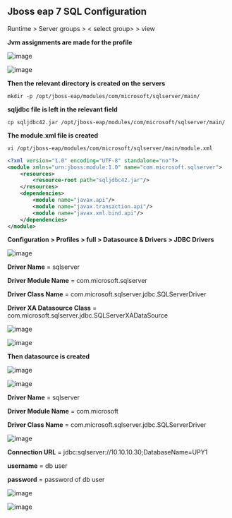 ## Jboss eap 7 SQL Configuration

Runtime > Server groups > < select group> > view

**Jvm assignments are made for the profile**

![image](https://user-images.githubusercontent.com/3519706/81072477-dda28e00-8eee-11ea-9115-59b881dff977.png)

![image](https://user-images.githubusercontent.com/3519706/81072517-e98e5000-8eee-11ea-8564-d31fb4dfbead.png)

**Then the relevant directory is created on the servers**
```
mkdir -p /opt/jboss-eap/modules/com/microsoft/sqlserver/main/
```
**sqljdbc file is left in the relevant field**
```
cp sqljdbc42.jar /opt/jboss-eap/modules/com/microsoft/sqlserver/main/
```
**The module.xml file is created**
```
vi /opt/jboss-eap/modules/com/microsoft/sqlserver/main/module.xml
```
```xml
<?xml version="1.0" encoding="UTF-8" standalone="no"?>
<module xmlns="urn:jboss:module:1.0" name="com.microsoft.sqlserver">
    <resources>
        <resource-root path="sqljdbc42.jar"/>
    </resources>
    <dependencies>
        <module name="javax.api"/>
        <module name="javax.transaction.api"/>
        <module name="javax.xml.bind.api"/>
    </dependencies>
</module>
```
**Configuration > Profiles > full > Datasource & Drivers > JDBC Drivers**

![image](https://user-images.githubusercontent.com/3519706/81072866-7802d180-8eef-11ea-8387-1859772800be.png)

**Driver Name** = sqlserver

**Driver Module Name** = com.microsoft.sqlserver

**Driver Class Name** =  com.microsoft.sqlserver.jdbc.SQLServerDriver

**Driver XA Datasource Class** = com.microsoft.sqlserver.jdbc.SQLServerXADataSource

![image](https://user-images.githubusercontent.com/3519706/81073320-2149c780-8ef0-11ea-8f06-47bbdf792791.png)

![image](https://user-images.githubusercontent.com/3519706/81073374-37578800-8ef0-11ea-86fa-e2bd6f453d34.png)

**Then datasource is created**

![image](https://user-images.githubusercontent.com/3519706/81073460-581fdd80-8ef0-11ea-8e3d-4a2279bcce94.png)

![image](https://user-images.githubusercontent.com/3519706/81073492-65d56300-8ef0-11ea-9bd3-5d78f9309d31.png)

**Driver Name** = sqlserver

**Driver Module Name** = com.microsoft

**Driver Class Name** =  com.microsoft.sqlserver.jdbc.SQLServerDriver

![image](https://user-images.githubusercontent.com/3519706/81073538-72f25200-8ef0-11ea-8d1e-e88e1427601f.png)

**Connection URL** =  jdbc:sqlserver://10.10.10.30;DatabaseName=UPY1

**username** = db user

**password** = password of db user

![image](https://user-images.githubusercontent.com/3519706/81073819-dda38d80-8ef0-11ea-9938-f09b0637b917.png)

![image](https://user-images.githubusercontent.com/3519706/81074102-37a45300-8ef1-11ea-902d-76eb187c29ae.png)
